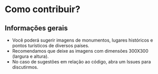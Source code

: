 # Como contribuir?

## Informações gerais

- Você poderá sugerir imagens de monumentos, lugares históricos e pontos turísticos de diversos países.
- Recomendamos que deixe as imagens com dimensões 300X300 (largura e altura).
- No caso de sugestões em relação ao código, abra um Issues para discutirmos.